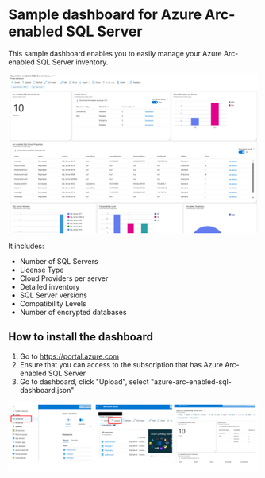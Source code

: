 # Sample dashboard for Azure Arc-enabled SQL Server

This sample dashboard enables you to easily manage your Azure Arc-enabled SQL Server inventory.

![dashboard](img/azure-arc-enabled-sql-dashboard.png)

It includes:

- Number of SQL Servers
- License Type
- Cloud Providers per server
- Detailed inventory
- SQL Server versions
- Compatibility Levels
- Number of encrypted databases

## How to install the dashboard

1. Go to https://portal.azure.com
2. Ensure that you can access to the subscription that has Azure Arc-enabled SQL Server
3. Go to dashboard, click "Upload", select "azure-arc-enabled-sql-dashboard.json"

![howto](img/howto.png)